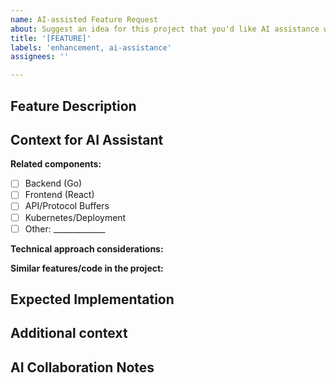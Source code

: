 ```yaml
---
name: AI-assisted Feature Request
about: Suggest an idea for this project that you'd like AI assistance with
title: '[FEATURE]'
labels: 'enhancement, ai-assistance'
assignees: ''

---
```


## Feature Description
<!-- A clear and concise description of what you want to happen -->

## Context for AI Assistant
<!-- Information that will help the AI understand what you need -->

**Related components:**
- [ ] Backend (Go)
- [ ] Frontend (React)
- [ ] API/Protocol Buffers
- [ ] Kubernetes/Deployment
- [ ] Other: _____________

**Technical approach considerations:**
<!-- Any specific technical approaches you're considering -->

**Similar features/code in the project:**
<!-- References to similar features or code patterns that already exist -->

## Expected Implementation
<!-- A high-level description of how this might be implemented -->

## Additional context
<!-- Add any other context or screenshots about the feature request here -->

## AI Collaboration Notes
<!-- This section will be filled out during development with notes about the AI-human collaboration -->
